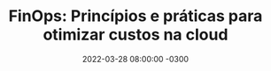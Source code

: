 ---
layout: post 
title:  "FinOps: Princípios e práticas para otimizar custos na cloud"
date:   2022-03-28 08:00:00 -0300
published: true
tag: "Edição #3 - 28.03.2022"
headline: "FinOps: Princípios e práticas para otimizar custos na cloud"
highlight_title: "Apply these FinOps best practices to optimize cloud costs"
highlight_url: "https://www.techtarget.com/searchcloudcomputing/tip/Apply-these-FinOps-best-practices-to-optimize-cloud-costs"
highlight_autor: "Stephen J. Bigelow"
comentario: |-
    "A aceleração da adoção de cloud por muitas empresas tem exercido uma grande pressão para modernização das práticas de gerenciamento financeiro de TI. Um dos probemas a ser resolvido por FinOps é bem semelhante ao que o DevOps se propõe a resolver, que é quebrar silos organizacionais através da adoção de uma cultura de transparência e colaboração. Na maioria das empresas os times responsáveis pelo desenvolvimento dos sistemas não sabem o que os times responsáveis pela operação dos sistemas faz e vice-versa, e nenhum dos dois normalmente paga ou tem visibilidade suficiente sobre quanto custa a alocações dos serviços de TI.
    
    Entretanto, em um ambiente dinâmico e com muitas facilidades de provisionar recursos como é o caso da cloud, é muito comum que recursos sejam desperdiçados por não existir uma visão compartilhada de como os sistemas fevem ser mantidos para que atendam seus objetivos de negócio de forma otimizada. Isso exige que se implemente um novo modelo em que os times tenham autonomia e responsabilidade sobre a gestão financeira dos seus recursos, o que também cria demanda para criação de novos processos de governança e gestão financeira, visibilidade e transparência sobre os custos, e otimização contínua dos ambientes para assegurar a alocação ótima dos recursos"
comentado_por: "Ricardo Coelho de Sousa"
comentado_por_linkedin: "https://www.linkedin.com/in/rcsousa1/"
---